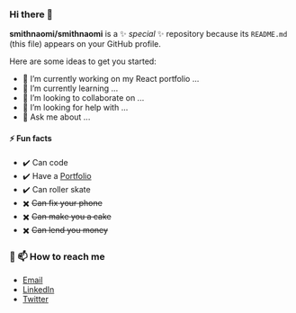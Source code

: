 ### Hi there 👋


**smithnaomi/smithnaomi** is a ✨ _special_ ✨ repository because its `README.md` (this file) appears on your GitHub profile.


Here are some ideas to get you started:

- 🔭 I’m currently working on my React portfolio ...
- 🌱 I’m currently learning ...
- 👯 I’m looking to collaborate on ...
- 🤔 I’m looking for help with ...
- 💬 Ask me about ...






#### ⚡ Fun facts
- ✔️ Can code
- ✔️ Have a [Portfolio]()
- ✔️ Can roller skate
- ✖️ ~~Can fix your phone~~
- ✖️ ~~Can make you a cake~~
- ✖️ ~~Can lend you money~~

### 🔗 📫 How to reach me

+ [Email](mailto:smithnaomi488@gmail.com)
+ [LinkedIn](https://www.linkedin.com/in/smithnaomi488)
+ [Twitter](https://twitter.com/thenewCoder)


